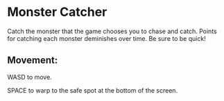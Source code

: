 # Monster Catcher
Catch the monster that the game chooses you to chase and catch.
Points for catching each monster deminishes over time. Be sure to be quick!

 ## Movement:
 
 WASD to move.
 
 SPACE to warp to the safe spot at the bottom of the screen.
 
